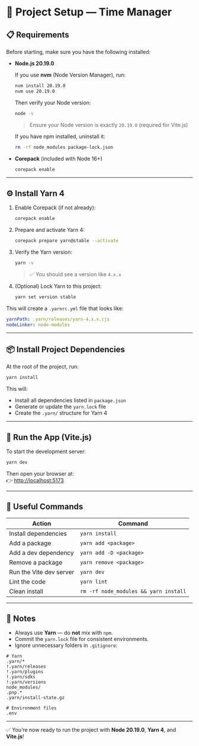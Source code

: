 # 🧶 Project Setup — Time Manager

## 📋 Requirements

Before starting, make sure you have the following installed:

- **Node.js 20.19.0**

  If you use **nvm** (Node Version Manager), run:

  ```bash
  nvm install 20.19.0
  nvm use 20.19.0
  ```

  Then verify your Node version:

  ```bash
  node -v
  ```

  > Ensure your Node version is exactly `20.19.0` (required for Vite.js)

  If you have npm installed, uninstall it:

  ```bash
  rm -rf node_modules package-lock.json
  ```

- **Corepack** (included with Node 16+)
  ```bash
  corepack enable
  ```

---

## ⚙️ Install Yarn 4

1. Enable Corepack (if not already):

   ```bash
   corepack enable
   ```

2. Prepare and activate Yarn 4:

   ```bash
   corepack prepare yarn@stable --activate
   ```

3. Verify the Yarn version:

   ```bash
   yarn -v
   ```

   > ✅ You should see a version like `4.x.x`

4. (Optional) Lock Yarn to this project:
   ```bash
   yarn set version stable
   ```

This will create a `.yarnrc.yml` file that looks like:

```yaml
yarnPath: .yarn/releases/yarn-4.x.x.cjs
nodeLinker: node-modules
```

---

## 📦 Install Project Dependencies

At the root of the project, run:

```bash
yarn install
```

This will:

- Install all dependencies listed in `package.json`
- Generate or update the `yarn.lock` file
- Create the `.yarn/` structure for Yarn 4

---

## 🚀 Run the App (Vite.js)

To start the development server:

```bash
yarn dev
```

Then open your browser at:  
👉 [http://localhost:5173](http://localhost:5173)

---

## 🧰 Useful Commands

| Action                  | Command                               |
| ----------------------- | ------------------------------------- |
| Install dependencies    | `yarn install`                        |
| Add a package           | `yarn add <package>`                  |
| Add a dev dependency    | `yarn add -D <package>`               |
| Remove a package        | `yarn remove <package>`               |
| Run the Vite dev server | `yarn dev`                            |
| Lint the code           | `yarn lint`                           |
| Clean install           | `rm -rf node_modules && yarn install` |

---

## 🧠 Notes

- Always use **Yarn** — do **not** mix with `npm`.
- Commit the `yarn.lock` file for consistent environments.
- Ignore unnecessary folders in `.gitignore`:

```gitignore
# Yarn
.yarn/*
!.yarn/releases
!.yarn/plugins
!.yarn/sdks
!.yarn/versions
node_modules/
.pnp.*
.yarn/install-state.gz

# Environment files
.env
```

---

✅ You’re now ready to run the project with **Node 20.19.0**, **Yarn 4**, and **Vite.js**!
